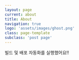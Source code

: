 ```yaml
---
layout: page
current: about
title: About
navigation: true
logo: 'assets/images/ghost.png'
class: page-template
subclass: 'post page'
---
```


빌드 및 배포 자동화를 실행했어요!!